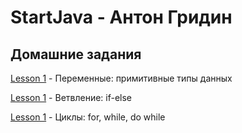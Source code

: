 # StartJava - Антон Гридин
## Домашние задания
[Lesson 1](https://github.com/OEMG/StartJava/blob/main/VariablesTheme.java) - Переменные: примитивные типы данных

[Lesson 1](https://github.com/OEMG/StartJava/blob/main/IfElseStatementTheme.java) - Ветвление: if-else

[Lesson 1](https://github.com/OEMG/StartJava/blob/main/CyclesTheme.java) - Циклы: for, while, do while
